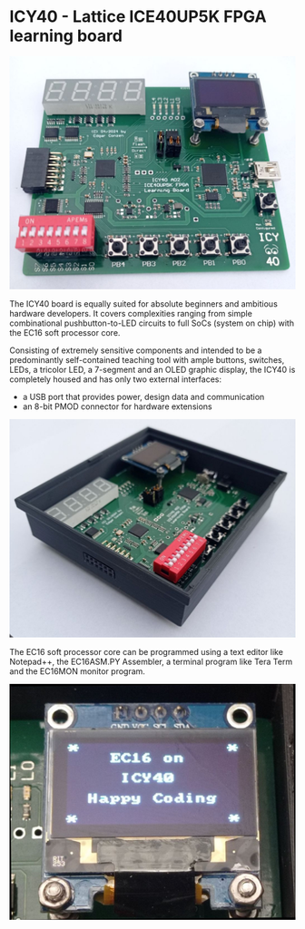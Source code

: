 # ICY40 - Lattice ICE40UP5K FPGA learning board

<p float="left">
  <img src="/Doc/ICY40_board_fully_assembled.jpg" width="1000" />
</p>

The ICY40 board is equally suited for absolute beginners and ambitious hardware developers. It covers complexities ranging from
simple combinational pushbutton-to-LED circuits to full SoCs (system on chip) with the EC16 soft processor core.

Consisting of extremely sensitive components and intended to be a  predominantly self-contained teaching tool with ample buttons, 
switches, LEDs, a tricolor LED, a 7-segment and an OLED graphic display, the ICY40 is completely housed and has only two external interfaces: 
- a USB port that provides power, design data and communication
- an 8-bit PMOD connector for hardware extensions
<p float="right">
  <img src="/Doc/ICY40_in_housing.jpg" width="800" />
</p>

The EC16 soft processor core can be programmed using a text editor like Notepad++, the EC16ASM.PY Assembler, 
a terminal program like Tera Term and the EC16MON monitor program. 

<p float="left">
  <img src="/Doc/ICY40_EC16_writes_text_on_display.jpg" width="800" /> 
</p>
